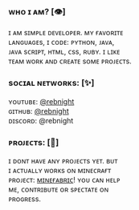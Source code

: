 ### ᴡʜᴏ ɪ ᴀᴍ? [👁️]

ɪ ᴀᴍ sɪᴍᴘʟᴇ ᴅᴇᴠᴇʟᴏᴘᴇʀ. ᴍʏ ғᴀᴠᴏʀɪᴛᴇ<br>ʟᴀɴɢᴜᴀɢᴇs, ɪ ᴄᴏᴅᴇ: ᴘʏᴛʜᴏɴ, ᴊᴀᴠᴀ,<br>ᴊᴀᴠᴀ sᴄʀɪᴘᴛ, ʜᴛᴍʟ, ᴄss, ʀᴜʙʏ. ɪ ʟɪᴋᴇ<br>ᴛᴇᴀᴍ ᴡᴏʀᴋ ᴀɴᴅ ᴄʀᴇᴀᴛᴇ sᴏᴍᴇ ᴘʀᴏᴊᴇᴄᴛs.

### sᴏᴄɪᴀʟ ɴᴇᴛᴡᴏʀᴋs: [✨]

ʏᴏᴜᴛᴜʙᴇ: <a href="https://youtube.com/@rebnight">@rebnight</a><br>
ɢɪᴛʜᴜʙ: <a href="https://github.com/rebnight">@rebnight</a><br>
ᴅɪsᴄᴏʀᴅ: @rebnight

### ᴘʀᴏᴊᴇᴄᴛs: [🎉]

ɪ ᴅᴏɴᴛ ʜᴀᴠᴇ ᴀɴʏ ᴘʀᴏᴊᴇᴄᴛs ʏᴇᴛ. ʙᴜᴛ<br>ɪ ᴀᴄᴛᴜᴀʟʟʏ ᴡᴏʀᴋs ᴏɴ ᴍɪɴᴇᴄʀᴀғᴛ<br>ᴘʀᴏᴊᴇᴄᴛ: <a href="https://github.com/minefabric/">ᴍɪɴᴇғᴀʙʀɪᴄ</a>! ʏᴏᴜ ᴄᴀɴ ʜᴇʟᴘ<br>ᴍᴇ, ᴄᴏɴᴛʀɪʙᴜᴛᴇ ᴏʀ sᴘᴇᴄᴛᴀᴛᴇ ᴏɴ<br>ᴘʀᴏɢʀᴇss.
